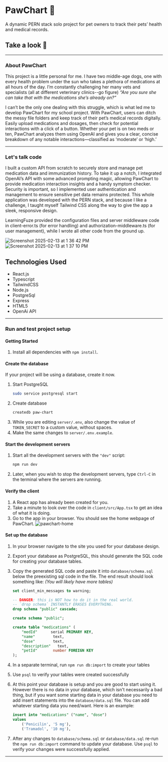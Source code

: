# PawChart :paw_prints:

A dynamic PERN stack solo project for pet owners to track their pets’ health and medical records.

## Take a look :eyes:

---

### About PawChart

  This project is a little personal for me. I have two middle-age dogs, one with every health problem under the sun who takes a plethora of medications at all hours of the day. I’m constantly challenging her many vets and specialists (all at different veterinary clinics--go figure) <i>“Are you sure she can take that with the medications she’s already on?”</i>
  
  I can’t be the only one dealing with this struggle, which is what led me to develop PawChart for my school project. With PawChart, users can ditch the messy file folders and keep track of their pet’s medical records digitally. Easily upload medications and dosages, then check for potential interactions with a click of a button. Whether your pet is on two meds or ten, PawChart analyzes them using OpenAI and gives you a clear, concise breakdown of any notable interactions—classified as ‘moderate’ or ‘high.’

---

### Let's talk code

I built a custom API from scratch to securely store and manage pet medication data and immunization history. To take it up a notch, I integrated OpenAI’s API with some advanced prompting magic, allowing PawChart to provide medication interaction insights and a handy symptom checker. Security is important, so I implemented user authentication and management to ensure sensitive pet data remains protected. This whole application was developed with the PERN stack, and because I like a challenge, I taught myself Tailwind CSS along the way to give the app a sleek, responsive design.

LearningFuze provided the configuration files and server middleware code in client-error.ts (for error handling) and authorization-middleware.ts (for user management), while I wrote all other code from the ground up.

![Screenshot 2025-02-13 at 1 36 42 PM](https://github.com/user-attachments/assets/eccbf135-d42d-4228-b9d6-0c68a0ad8d16)
![Screenshot 2025-02-13 at 1 37 10 PM](https://github.com/user-attachments/assets/076c70c6-05bb-444a-b5c0-b9c1714da027)


## Technologies Used

- React.js
- Typescript
- TailwindCSS
- Node.js
- PostgreSql
- Express
- HTML5
- OpenAi API


---

### Run and test project setup

#### Getting Started

1. Install all dependencies with `npm install`.

#### Create the database

If your project will be using a database, create it now.

1. Start PostgreSQL
   ```sh
   sudo service postgresql start
   ```
1. Create database 
   ```sh
   createdb paw-chart
   ```
1. While you are editing `server/.env`, also change the value of `TOKEN_SECRET` to a custom value, without spaces.
1. Make the same changes to `server/.env.example`.


#### Start the development servers

1. Start all the development servers with the `"dev"` script:
   ```sh
   npm run dev
   ```
1. Later, when you wish to stop the development servers, type `Ctrl-C` in the terminal where the servers are running.

#### Verify the client

1. A React app has already been created for you.
1. Take a minute to look over the code in `client/src/App.tsx` to get an idea of what it is doing.
1. Go to the app in your browser. You should see the home webpage of PawChart.
   ![pawchart-home](https://github.com/user-attachments/assets/22215393-41c8-4a09-b270-a9249c3e4df4)


#### Set up the database

1. In your browser navigate to the site you used for your database design.
1. Export your database as PostgreSQL, this should generate the SQL code for creating your database tables.
1. Copy the generated SQL code and paste it into `database/schema.sql` below the preexisting sql code in the file. The end result should look something like: _(You will likely have more tables)_

   ```SQL
   set client_min_messages to warning;

   -- DANGER: this is NOT how to do it in the real world.
   -- `drop schema` INSTANTLY ERASES EVERYTHING.
   drop schema "public" cascade;

   create schema "public";

   create table "medications" (
       "medId"      serial PRIMARY KEY,
       "name"        text,
       "dose"        text,
       "description"   text,
       "petId"       number FOREIGN KEY
   );
   ```

1. In a separate terminal, run `npm run db:import` to create your tables
1. Use `psql` to verify your tables were created successfully 
1. At this point your database is setup and you are good to start using it. However there is no data in your database, which isn't necessarily a bad thing, but if you want some starting data in your database you need to add insert statements into the `database/data.sql` file. You can add whatever starting data you need/want. Here is an example:
   ```SQL
   insert into "medications" ("name", "dose")
   values
       ('Penicilin', '5 mg'),
       ('Tramadol', '10 mg'),

   ```
1. After any changes to `database/schema.sql` or `database/data.sql` re-run the `npm run db:import` command to update your database. Use `psql` to verify your changes were successfully applied.


---



